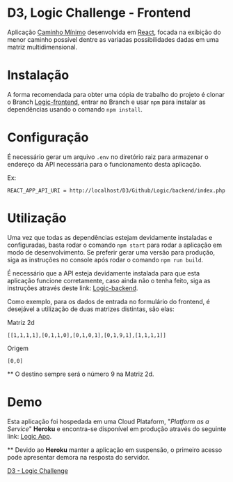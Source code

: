 
# D3, Logic Challenge - Frontend

Aplicação [Caminho Mínimo](https://pt.wikipedia.org/wiki/Problema_do_caminho_m%C3%ADnimo) desenvolvida em [React](https://reactjs.org/), focada na exibição do menor caminho possível dentre as variadas possibilidades dadas em uma matriz multidimensional.

# Instalação

A forma recomendada para obter uma cópia de trabalho do projeto é clonar o Branch [Logic-frontend](https://github.com/RempelOliveira/D3-BackendChallenge/tree/Logic-frontend), entrar no Branch e usar `npm` para instalar as dependências usando o comando `npm install`.

# Configuração

É necessário gerar um arquivo `.env` no diretório raiz para armazenar o endereço da API necessária para o funcionamento desta aplicação.

Ex:

```
REACT_APP_API_URI = http://localhost/D3/Github/Logic/backend/index.php
```

# Utilização

Uma vez que todas as dependências estejam devidamente instaladas e configuradas, basta rodar o comando `npm start` para rodar a aplicação em modo de desenvolvimento. Se preferir gerar uma versão para produção, siga as instruções no console após rodar o comando `npm run build`.

É necessário que a API esteja devidamente instalada para que esta aplicação funcione corretamente, caso ainda não o tenha feito, siga as instruções através deste link: [Logic-backend](https://github.com/RempelOliveira/D3-BackendChallenge/tree/Logic-backend).

Como exemplo, para os dados de entrada no formulário do frontend, é desejável a utilização de duas matrizes distintas, são elas:

Matriz 2d

```
[[1,1,1,1],[0,1,1,0],[0,1,0,1],[0,1,9,1],[1,1,1,1]]
```

Origem
```
[0,0]
```

** O destino sempre será o número 9 na Matriz 2d.

# Demo

Esta aplicação foi hospedada em uma Cloud Plataform, "*Platform as a Service*" **Heroku** e encontra-se disponível em produção através do seguinte link: [Logic App](https://d3-logic-frontend.herokuapp.com).

** Devido ao **Heroku** manter a aplicação em suspensão, o primeiro acesso pode apresentar demora na resposta do servidor.

[D3 - Logic Challenge](https://github.com/d3estudio/backend-challenge/blob/master/LOGIC.md)